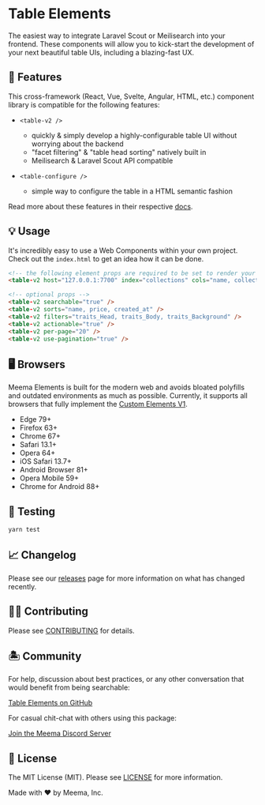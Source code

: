 # Table Elements

The easiest way to integrate Laravel Scout or Meilisearch into your frontend. These components will allow you to kick-start the development of your next beautiful table UIs, including a blazing-fast UX.

## 🐙 Features

This cross-framework (React, Vue, Svelte, Angular, HTML, etc.) component library is compatible for the following features:

- `<table-v2 />`
  - quickly & simply develop a highly-configurable table UI without worrying about the backend
  - "facet filtering" & "table head sorting" natively built in
  - Meilisearch & Laravel Scout API compatible

- `<table-configure />`
  - simple way to configure the table in a HTML semantic fashion

Read more about these features in their respective [docs](https://meema.xyz/docs).

## 💡 Usage

It's incredibly easy to use a Web Components within your own project. Check out the `index.html` to get an idea how it can be done.

```html
<!-- the following element props are required to be set to render your table -->
<table-v2 host="127.0.0.1:7700" index="collections" cols="name, collection_published_at, created_at" />

<!-- optional props -->
<table-v2 searchable="true" />
<table-v2 sorts="name, price, created_at" />
<table-v2 filters="traits_Head, traits_Body, traits_Background" />
<table-v2 actionable="true" />
<table-v2 per-page="20" />
<table-v2 use-pagination="true" />
```

## 🖥️ Browsers

Meema Elements is built for the modern web and avoids bloated polyfills and outdated environments as much as possible. Currently, it supports all browsers that fully implement the [Custom Elements V1][caniuse-custom-el-v1].

- Edge 79+
- Firefox 63+
- Chrome 67+
- Safari 13.1+
- Opera 64+
- iOS Safari 13.7+
- Android Browser 81+
- Opera Mobile 59+
- Chrome for Android 88+

[caniuse-custom-el-v1]: https://caniuse.com/custom-elementsv1

## 🧪 Testing

```bash
yarn test
```

## 📈 Changelog

Please see our [releases](https://github.com/meemalabs/table-elements/releases) page for more information on what has changed recently.

## 💪🏼 Contributing

Please see [CONTRIBUTING](.github/CONTRIBUTING.md) for details.

## 🏝 Community

For help, discussion about best practices, or any other conversation that would benefit from being searchable:

[Table Elements on GitHub](https://github.com/meemalabs/table-elements/discussions)

For casual chit-chat with others using this package:

[Join the Meema Discord Server](https://discord.meema.io)

## 📄 License

The MIT License (MIT). Please see [LICENSE](LICENSE.md) for more information.

Made with ❤️ by Meema, Inc.
